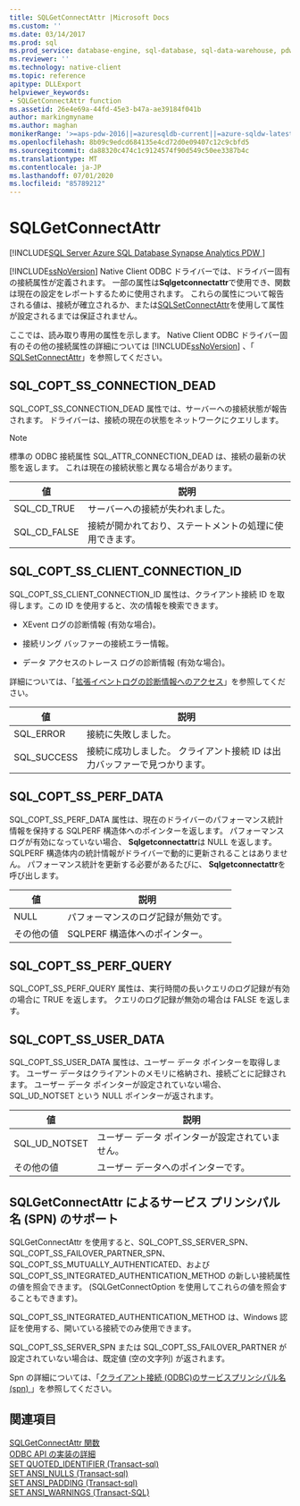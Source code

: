 ```yaml
---
title: SQLGetConnectAttr |Microsoft Docs
ms.custom: ''
ms.date: 03/14/2017
ms.prod: sql
ms.prod_service: database-engine, sql-database, sql-data-warehouse, pdw
ms.reviewer: ''
ms.technology: native-client
ms.topic: reference
apitype: DLLExport
helpviewer_keywords:
- SQLGetConnectAttr function
ms.assetid: 26e4e69a-44fd-45e3-b47a-ae39184f041b
author: markingmyname
ms.author: maghan
monikerRange: '>=aps-pdw-2016||=azuresqldb-current||=azure-sqldw-latest||>=sql-server-2016||=sqlallproducts-allversions||>=sql-server-linux-2017||=azuresqldb-mi-current'
ms.openlocfilehash: 8b09c9edcd684135e4cd72d0e09407c12c9cbfd5
ms.sourcegitcommit: da88320c474c1c9124574f90d549c50ee3387b4c
ms.translationtype: MT
ms.contentlocale: ja-JP
ms.lasthandoff: 07/01/2020
ms.locfileid: "85789212"
---
```

# <a name="sqlgetconnectattr"></a>SQLGetConnectAttr
[!INCLUDE[SQL Server Azure SQL Database Synapse Analytics PDW ](../../includes/applies-to-version/sql-asdb-asdbmi-asdw-pdw.md)]

  [!INCLUDE[ssNoVersion](../../includes/ssnoversion-md.md)] Native Client ODBC ドライバーでは、ドライバー固有の接続属性が定義されます。 一部の属性は**Sqlgetconnectattr**で使用でき、関数は現在の設定をレポートするために使用されます。 これらの属性について報告される値は、接続が確立されるか、または[SQLSetConnectAttr](../../relational-databases/native-client-odbc-api/sqlsetconnectattr.md)を使用して属性が設定されるまでは保証されません。  
  
 ここでは、読み取り専用の属性を示します。 Native Client ODBC ドライバー固有のその他の接続属性の詳細については [!INCLUDE[ssNoVersion](../../includes/ssnoversion-md.md)] 、「 [SQLSetConnectAttr](../../relational-databases/native-client-odbc-api/sqlsetconnectattr.md)」を参照してください。  
  
## <a name="sql_copt_ss_connection_dead"></a>SQL_COPT_SS_CONNECTION_DEAD  
 SQL_COPT_SS_CONNECTION_DEAD 属性では、サーバーへの接続状態が報告されます。 ドライバーは、接続の現在の状態をネットワークにクエリします。  
  
> [!NOTE]  
>  標準の ODBC 接続属性 SQL_ATTR_CONNECTION_DEAD は、接続の最新の状態を返します。 これは現在の接続状態と異なる場合があります。  
  
|値|説明|  
|-----------|-----------------|  
|SQL_CD_TRUE|サーバーへの接続が失われました。|  
|SQL_CD_FALSE|接続が開かれており、ステートメントの処理に使用できます。|  
  
## <a name="sql_copt_ss_client_connection_id"></a>SQL_COPT_SS_CLIENT_CONNECTION_ID  
 SQL_COPT_SS_CLIENT_CONNECTION_ID 属性は、クライアント接続 ID を取得します。この ID を使用すると、次の情報を検索できます。  
  
-   XEvent ログの診断情報 (有効な場合)。  
  
-   接続リング バッファーの接続エラー情報。  
  
-   データ アクセスのトレース ログの診断情報 (有効な場合)。  
  
 詳細については、「[拡張イベントログの診断情報へのアクセス](../../relational-databases/native-client/features/accessing-diagnostic-information-in-the-extended-events-log.md)」を参照してください。  
  
|値|説明|  
|-----------|-----------------|  
|SQL_ERROR|接続に失敗しました。|  
|SQL_SUCCESS|接続に成功しました。 クライアント接続 ID は出力バッファーで見つかります。|  
  
## <a name="sql_copt_ss_perf_data"></a>SQL_COPT_SS_PERF_DATA  
 SQL_COPT_SS_PERF_DATA 属性は、現在のドライバーのパフォーマンス統計情報を保持する SQLPERF 構造体へのポインターを返します。 パフォーマンスログが有効になっていない場合、 **Sqlgetconnectattr**は NULL を返します。 SQLPERF 構造体内の統計情報がドライバーで動的に更新されることはありません。 パフォーマンス統計を更新する必要があるたびに、 **Sqlgetconnectattr**を呼び出します。  
  
|値|説明|  
|-----------|-----------------|  
|NULL|パフォーマンスのログ記録が無効です。|  
|その他の値|SQLPERF 構造体へのポインター。|  
  
## <a name="sql_copt_ss_perf_query"></a>SQL_COPT_SS_PERF_QUERY  
 SQL_COPT_SS_PERF_QUERY 属性は、実行時間の長いクエリのログ記録が有効の場合に TRUE を返します。 クエリのログ記録が無効の場合は FALSE を返します。  
  
## <a name="sql_copt_ss_user_data"></a>SQL_COPT_SS_USER_DATA  
 SQL_COPT_SS_USER_DATA 属性は、ユーザー データ ポインターを取得します。 ユーザー データはクライアントのメモリに格納され、接続ごとに記録されます。 ユーザー データ ポインターが設定されていない場合、SQL_UD_NOTSET という NULL ポインターが返されます。  
  
|値|説明|  
|-----------|-----------------|  
|SQL_UD_NOTSET|ユーザー データ ポインターが設定されていません。|  
|その他の値|ユーザー データへのポインターです。|  
  
## <a name="sqlgetconnectattr-support-for-service-principal-names-spns"></a>SQLGetConnectAttr によるサービス プリンシパル名 (SPN) のサポート  
 SQLGetConnectAttr を使用すると、SQL_COPT_SS_SERVER_SPN、SQL_COPT_SS_FAILOVER_PARTNER_SPN、SQL_COPT_SS_MUTUALLY_AUTHENTICATED、および SQL_COPT_SS_INTEGRATED_AUTHENTICATION_METHOD の新しい接続属性の値を照会できます。 (SQLGetConnectOption を使用してこれらの値を照会することもできます)。  
  
 SQL_COPT_SS_INTEGRATED_AUTHENTICATION_METHOD は、Windows 認証を使用する、開いている接続でのみ使用できます。  
  
 SQL_COPT_SS_SERVER_SPN または SQL_COPT_SS_FAILOVER_PARTNER が設定されていない場合は、既定値 (空の文字列) が返されます。  
  
 Spn の詳細については、「[クライアント接続 &#40;ODBC&#41;のサービスプリンシパル名 &#40;spn&#41; ](../../relational-databases/native-client/odbc/service-principal-names-spns-in-client-connections-odbc.md)」を参照してください。  
  
## <a name="see-also"></a>関連項目  
 [SQLGetConnectAttr 関数](https://go.microsoft.com/fwlink/?LinkId=59347)   
 [ODBC API の実装の詳細](../../relational-databases/native-client-odbc-api/odbc-api-implementation-details.md)   
 [SET QUOTED_IDENTIFIER &#40;Transact-sql&#41;](../../t-sql/statements/set-quoted-identifier-transact-sql.md)   
 [SET ANSI_NULLS &#40;Transact-sql&#41;](../../t-sql/statements/set-ansi-nulls-transact-sql.md)   
 [SET ANSI_PADDING &#40;Transact-sql&#41;](../../t-sql/statements/set-ansi-padding-transact-sql.md)   
 [SET ANSI_WARNINGS &#40;Transact-SQL&#41;](../../t-sql/statements/set-ansi-warnings-transact-sql.md)  
  
  
